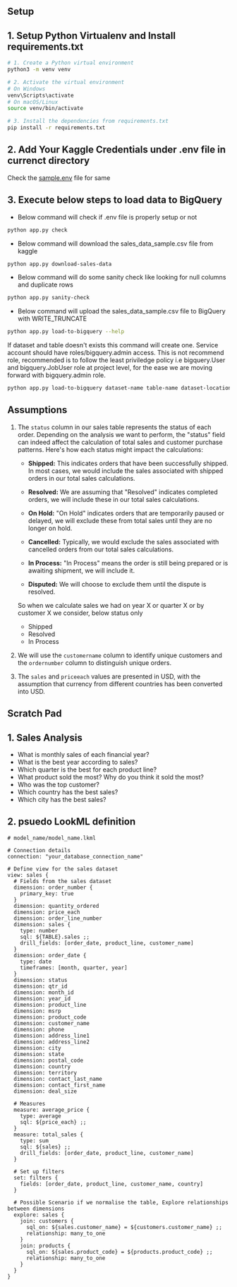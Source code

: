 Setup
---
## 1. Setup Python Virtualenv and Install requirements.txt
```bash
# 1. Create a Python virtual environment
python3 -m venv venv

# 2. Activate the virtual environment
# On Windows
venv\Scripts\activate
# On macOS/Linux
source venv/bin/activate

# 3. Install the dependencies from requirements.txt
pip install -r requirements.txt
```

## 2. Add Your Kaggle Credentials under .env file in currenct directory
Check the [sample.env](sample.env) file for same

## 3. Execute below steps to load data to BigQuery

- Below command will check if .env file is properly setup or not
```bash
python app.py check
```

- Below command will download the sales_data_sample.csv file from kaggle
```bash
python app.py download-sales-data
```

- Below command will do some sanity check like looking for null columns and duplicate rows
```bash
python app.py sanity-check
```

- Below command will upload the sales_data_sample.csv file to BigQuery with WRITE_TRUNCATE
```bash
python app.py load-to-bigquery --help
```

If dataset and table doesn't exists this command will create one. Service account should have roles/bigquery.admin access. This is not recommend role,
recommended is to follow the least priviledge policy i.e bigquery.User and bigquery.JobUser role at project level, for the ease we are moving forward with bigquery.admin role.

```bash
python app.py load-to-bigquery dataset-name table-name dataset-location service-account-path.json
```

Assumptions
---

1. The `status` column in our sales table represents the status of each order. Depending on the analysis we want to perform, the "status" field can indeed affect the calculation of total sales and customer purchase patterns. Here's how each status might impact the calculations:

    - **Shipped:** This indicates orders that have been successfully shipped. In most cases, we would include the sales associated with shipped orders in our total sales calculations.

    - **Resolved:** We are assuming that "Resolved" indicates completed orders, we will include these in our total sales calculations.

    - **On Hold:** "On Hold" indicates orders that are temporarily paused or delayed, we will exclude these from total sales until they are no longer on hold.

    - **Cancelled:** Typically, we would exclude the sales associated with cancelled orders from our total sales calculations.

    - **In Process:** "In Process" means the order is still being prepared or is awaiting shipment, we will include it. 

    - **Disputed:** We will choose to exclude them until the dispute is resolved.

    So when we calculate sales we had on year X or quarter X or by customer X we consider, below status only
    - Shipped
    - Resolved
    - In Process

2. We will use the `customername` column to identify unique customers and the `ordernumber` column to distinguish unique orders.
3. The `sales` and `priceeach` values are presented in USD, with the assumption that currency from different countries has been converted into USD.



Scratch Pad
---
## 1. Sales Analysis

- What is monthly sales of each financial year?
- What is the best year according to sales?
- Which quarter is the best for each product line?
- What product sold the most? Why do you think it sold the most?
- Who was the top customer?
- Which country has the best sales?
- Which city has the best sales?

## 2. psuedo LookML definition
```lkml
# model_name/model_name.lkml

# Connection details
connection: "your_database_connection_name"

# Define view for the sales dataset
view: sales {
  # Fields from the sales dataset
  dimension: order_number {
    primary_key: true
  }
  dimension: quantity_ordered
  dimension: price_each
  dimension: order_line_number
  dimension: sales {
    type: number
    sql: ${TABLE}.sales ;;
    drill_fields: [order_date, product_line, customer_name]
  }
  dimension: order_date {
    type: date
    timeframes: [month, quarter, year]
  }
  dimension: status
  dimension: qtr_id
  dimension: month_id
  dimension: year_id
  dimension: product_line
  dimension: msrp
  dimension: product_code
  dimension: customer_name
  dimension: phone
  dimension: address_line1
  dimension: address_line2
  dimension: city
  dimension: state
  dimension: postal_code
  dimension: country
  dimension: territory
  dimension: contact_last_name
  dimension: contact_first_name
  dimension: deal_size
  
  # Measures
  measure: average_price {
    type: average
    sql: ${price_each} ;;
  }
  measure: total_sales {
    type: sum
    sql: ${sales} ;;
    drill_fields: [order_date, product_line, customer_name]
  }
  
  # Set up filters
  set: filters {
    fields: [order_date, product_line, customer_name, country]
  }

  # Possible Scenario if we normalise the table, Explore relationships between dimensions
  explore: sales {
    join: customers {
      sql_on: ${sales.customer_name} = ${customers.customer_name} ;;
      relationship: many_to_one
    }
    join: products {
      sql_on: ${sales.product_code} = ${products.product_code} ;;
      relationship: many_to_one
    }
  }
}
```